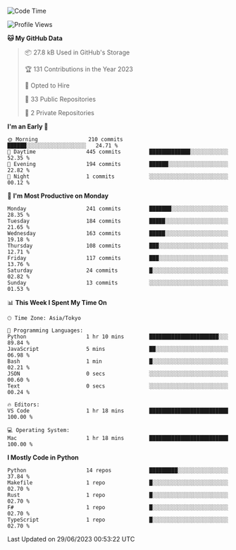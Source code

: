 <!--START_SECTION:waka-->
![Code Time](http://img.shields.io/badge/Code%20Time-687%20hrs%2041%20mins-blue)

![Profile Views](http://img.shields.io/badge/Profile%20Views-1-blue)

**🐱 My GitHub Data** 

> 📦 27.8 kB Used in GitHub's Storage 
 > 
> 🏆 131 Contributions in the Year 2023
 > 
> 💼 Opted to Hire
 > 
> 📜 33 Public Repositories 
 > 
> 🔑 2 Private Repositories 
 > 
**I'm an Early 🐤** 

```text
🌞 Morning                210 commits         ██████░░░░░░░░░░░░░░░░░░░   24.71 % 
🌆 Daytime                445 commits         █████████████░░░░░░░░░░░░   52.35 % 
🌃 Evening                194 commits         ██████░░░░░░░░░░░░░░░░░░░   22.82 % 
🌙 Night                  1 commits           ░░░░░░░░░░░░░░░░░░░░░░░░░   00.12 % 
```
📅 **I'm Most Productive on Monday** 

```text
Monday                   241 commits         ███████░░░░░░░░░░░░░░░░░░   28.35 % 
Tuesday                  184 commits         █████░░░░░░░░░░░░░░░░░░░░   21.65 % 
Wednesday                163 commits         █████░░░░░░░░░░░░░░░░░░░░   19.18 % 
Thursday                 108 commits         ███░░░░░░░░░░░░░░░░░░░░░░   12.71 % 
Friday                   117 commits         ███░░░░░░░░░░░░░░░░░░░░░░   13.76 % 
Saturday                 24 commits          █░░░░░░░░░░░░░░░░░░░░░░░░   02.82 % 
Sunday                   13 commits          ░░░░░░░░░░░░░░░░░░░░░░░░░   01.53 % 
```


📊 **This Week I Spent My Time On** 

```text
🕑︎ Time Zone: Asia/Tokyo

💬 Programming Languages: 
Python                   1 hr 10 mins        ██████████████████████░░░   89.84 % 
JavaScript               5 mins              ██░░░░░░░░░░░░░░░░░░░░░░░   06.98 % 
Bash                     1 min               █░░░░░░░░░░░░░░░░░░░░░░░░   02.21 % 
JSON                     0 secs              ░░░░░░░░░░░░░░░░░░░░░░░░░   00.60 % 
Text                     0 secs              ░░░░░░░░░░░░░░░░░░░░░░░░░   00.24 % 

🔥 Editors: 
VS Code                  1 hr 18 mins        █████████████████████████   100.00 % 

💻 Operating System: 
Mac                      1 hr 18 mins        █████████████████████████   100.00 % 
```

**I Mostly Code in Python** 

```text
Python                   14 repos            █████████░░░░░░░░░░░░░░░░   37.84 % 
Makefile                 1 repo              █░░░░░░░░░░░░░░░░░░░░░░░░   02.70 % 
Rust                     1 repo              █░░░░░░░░░░░░░░░░░░░░░░░░   02.70 % 
F#                       1 repo              █░░░░░░░░░░░░░░░░░░░░░░░░   02.70 % 
TypeScript               1 repo              █░░░░░░░░░░░░░░░░░░░░░░░░   02.70 % 
```




 Last Updated on 29/06/2023 00:53:22 UTC
<!--END_SECTION:waka-->
